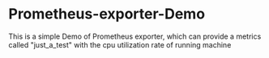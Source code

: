 # Prometheus-exporter-Demo
This is a simple Demo of Prometheus exporter, which can provide a metrics called "just_a_test" with the cpu utilization rate of running machine 
